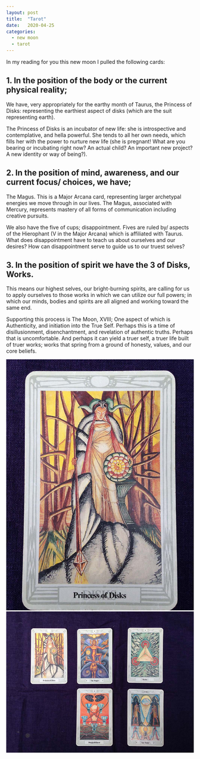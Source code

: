 ```yaml
---
layout: post
title:  "Tarot"
date:   2020-04-25
categories:
  - new moon
  - tarot
---
```

In my reading for you this new moon I pulled the following cards:

## 1. In the position of the body or the current physical reality;

We have, very appropriately for the earthy month of Taurus, the Princess of Disks: representing the earthiest aspect of disks (which are the suit representing earth).

The Princess of Disks is an incubator of new life: she is introspective and contemplative, and hella powerful. She tends to all her own needs, which fills her with the power to nurture new life (she is pregnant! What are you bearing or incubating right now? An actual child? An important new project? A new identity or way of being?).

## 2. In the position of mind, awareness, and our current focus/ choices, we have;

The Magus. This is a Major Arcana card, representing larger archetypal energies we move through in our lives. The Magus, associated with Mercury, represents mastery of all forms of communication including creative pursuits.

We also have the five of cups; disappointment. Fives are ruled by/ aspects of the Hierophant (V in the Major Arcana) which is affiliated with Taurus. What does disappointment have to teach us about ourselves and our desires? How can disappointment serve to guide us to our truest selves?

## 3. In the position of spirit we have the 3 of Disks, Works.

This means our highest selves, our bright-burning spirits, are calling for us to apply ourselves to those works in which we can utilize our full powers; in which our minds, bodies and spirits are all aligned and working toward the same end.

Supporting this process is The Moon, XVIII; One aspect of which is Authenticity, and initiation into the True Self. Perhaps this is a time of disillusionment, disenchantment, and revelation of authentic truths. Perhaps that is uncomfortable. And perhaps it can yield a truer self, a truer life built of truer works; works that spring from a ground of honesty, values, and our core beliefs.

![Princess of Disks](/images/april-25-card.jpg)
![Princess of Disks, The Magus, Works, Disappointment, The Moon](/images/april-25-spread.jpg)
